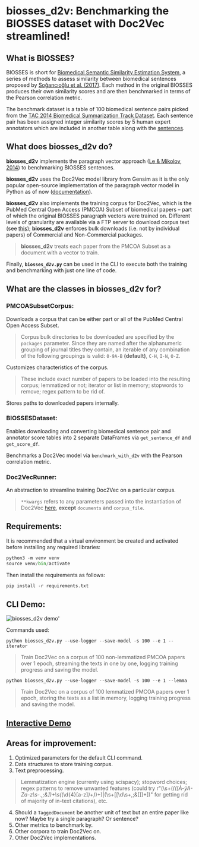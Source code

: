 # biosses_d2v: Benchmarking the BIOSSES dataset with Doc2Vec streamlined!

## What is BIOSSES?

BIOSSES is short for [Biomedical Semantic Similarity Estimation System](https://tabilab.cmpe.boun.edu.tr/BIOSSES/), a series of methods to assess similarity between biomedical sentences proposed by [Soğancıoğlu et al. (2017)](https://www.ncbi.nlm.nih.gov/pmc/articles/PMC5870675/). Each method in the original BIOSSES produces their own similarity scores and are then benchmarked in terms of the Pearson correlation metric.

The benchmark dataset is a table of 100 biomedical sentence pairs picked from the [TAC 2014 Biomedical Summarization Track Dataset](https://tac.nist.gov/2014/BiomedSumm/). Each sentence pair has been assigned integer similarity scores by 5 human expert annotators which are included in another table along with the [sentences](https://tabilab.cmpe.boun.edu.tr/BIOSSES/DataSet.html). 

## What does **biosses_d2v** do?

**biosses_d2v** implements the paragraph vector approach ([Le & Mikolov, 2014](https://arxiv.org/pdf/1405.4053.pdf)) to benchmarking BIOSSES sentences. 

**biosses_d2v** uses the Doc2Vec model library from Gensim as it is the only popular open-source implementation of the paragraph vector model in Python as of now ([documentation](https://radimrehurek.com/gensim/models/doc2vec.html)).

**biosses_d2v** also implements the training corpus for Doc2Vec, which is the PubMed Central Open Access (PMCOA) Subset of biomedical papers – part of which the original BIOSSES paragraph vectors were trained on. Different levels of granularity are available via a FTP server to download corpus text (see [this](https://www.ncbi.nlm.nih.gov/pmc/tools/ftp/)); **biosses_d2v** enforces bulk downloads (i.e. not by individual papers) of Commercial and Non-Commercial packages.
  > **biosses_d2v** treats each paper from the PMCOA Subset as a document with a vector to train.
  
Finally, **`biosses_d2v.py`** can be used in the CLI to execute both the training and benchmarking with just one line of code.

## What are the classes in **biosses_d2v** for?

### **PMCOASubsetCorpus**:

Downloads a corpus that can be either part or all of the PubMed Central Open Access Subset.

  > Corpus bulk directories to be downloaded are specified by the `packages` parameter. Since they are named after the alphanumeric grouping of journal titles they contain, an iterable of any combination of the following groupings is valid: `0-9A-B` **(default)**, `C-H`, `I-N`, `O-Z`.

Customizes characteristics of the corpus.

  > These include exact number of papers to be loaded into the resulting corpus; lemmatized or not; iterator or list in memory; stopwords to remove; regex pattern to be rid of.

Stores paths to downloaded papers internally.

### **BIOSSESDataset**:

Enables downloading and converting biomedical sentence pair and annotator score tables into 2 separate DataFrames via `get_sentence_df` and `get_score_df`. 

Benchmarks a Doc2Vec model via `benchmark_with_d2v` with the Pearson correlation metric.

### **Doc2VecRunner**:

An abstraction to streamline training Doc2Vec on a particular corpus. 
  > `**kwargs` refers to any parameters passed into the instantiation of Doc2Vec [here](https://radimrehurek.com/gensim/models/doc2vec.html#gensim.models.doc2vec.Doc2Vec), **except** `documents` and `corpus_file`.

## Requirements:

It is recommended that a virtual environment be created and activated before installing any required libraries:

```python
python3 -m venv venv
source venv/bin/activate
```

Then install the requirements as follows:

```python
pip install -r requirements.txt
```

## CLI Demo:

![biosses_d2v demo](https://media.giphy.com/media/kWsp4ghLZYTtjvSxCh/source.gif?cid=790b76119fa15a6b2f4d386556779cd8dccef60873bc24b5&rid=source.gif&ct=g)'

Commands used:

`python biosses_d2v.py --use-logger --save-model -s 100 --e 1 --iterator`
  > Train Doc2Vec on a corpus of 100 non-lemmatized PMCOA papers over 1 epoch, streaming the texts in one by one, logging training progress and saving the model.

`python biosses_d2v.py --use-logger --save-model -s 100 --e 1 --lemma`
  > Train Doc2Vec on a corpus of 100 lemmatized PMCOA papers over 1 epoch, storing the texts as a list in memory, logging training progress and saving the model.

## [Interactive Demo](./biosses_d2v_demo.ipynb)

## Areas for improvement:

1. Optimized parameters for the default CLI command.
2. Data structures to store training corpus.
3. Text preprocessing. 
  > Lemmatization engine (currenty using scispacy); stopword choices; regex patterns to remove unwanted features (could try r"(\s+\(*(([À-ÿA-Za-z\s\-.,;&])+\s\(*(\d{4}[a-z]*)+\)*)+)|(\s+\[[\d\s+,;&\[\]]+\])" for getting rid of majority of in-text citations), etc.
4. Should a `TaggedDocument` be another unit of text but an entire paper like now? Maybe try a single paragraph? Or sentence?
5. Other metrics to benchmark by.
6. Other corpora to train Doc2Vec on.
7. Other Doc2Vec implementations.
  